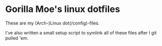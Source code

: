 Gorilla Moe's linux dotfiles
============================

These are my (Arch-)Linux dot(/config)-files.

I've also written a small setup script to symlink all of these files after I
git pulled 'em.

